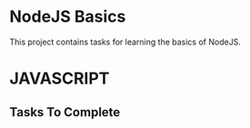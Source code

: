 # NodeJS Basics

This project contains tasks for learning  the basics of NodeJS.

# JAVASCRIPT

## Tasks To Complete
